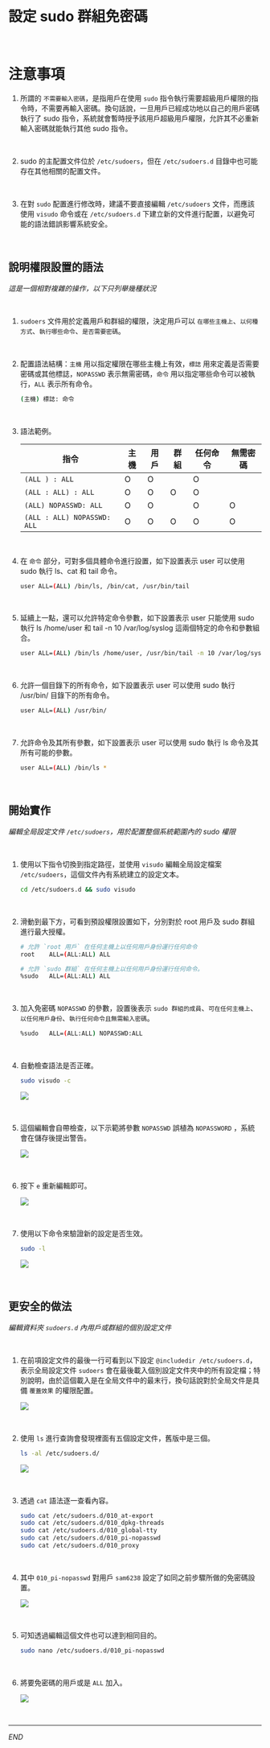 # 設定 sudo 群組免密碼

<br>

# 注意事項

1. 所謂的 `不需要輸入密碼`，是指用戶在使用 `sudo` 指令執行需要超級用戶權限的指令時，不需要再輸入密碼。換句話說，一旦用戶已經成功地以自己的用戶密碼執行了 sudo 指令，系統就會暫時授予該用戶超級用戶權限，允許其不必重新輸入密碼就能執行其他 sudo 指令。

<br>

2. sudo 的主配置文件位於 `/etc/sudoers`，但在 `/etc/sudoers.d` 目錄中也可能存在其他相關的配置文件。

<br>

3. 在對 `sudo` 配置進行修改時，建議不要直接編輯 `/etc/sudoers` 文件，而應該使用 `visudo` 命令或在 `/etc/sudoers.d` 下建立新的文件進行配置，以避免可能的語法錯誤影響系統安全。

<br>

## 說明權限設置的語法

_這是一個相對複雜的操作，以下只列舉幾種狀況_

<br>

1. `sudoers` 文件用於定義用戶和群組的權限，決定用戶可以 `在哪些主機上`、`以何種方式`、`執行哪些命令`、`是否需要密碼`。

<br>

2. 配置語法結構：`主機` 用以指定權限在哪些主機上有效，`標誌` 用來定義是否需要密碼或其他標誌，`NOPASSWD` 表示無需密碼，`命令` 用以指定哪些命令可以被執行，`ALL` 表示所有命令。

    ```bash
    (主機) 標誌: 命令
    ```

<br>

3. 語法範例。

    | 指令                          | 主機 | 用戶 | 群組 | 任何命令 | 無需密碼 |
    | ----------------------------- | ---- | ---- | ---- | -------- | -------- |
    | `(ALL ) : ALL`              | O    | O    |      | O        |          |
    | `(ALL : ALL) : ALL`         | O    | O    | O    | O        |          |
    | `(ALL) NOPASSWD: ALL`       | O    | O    |      | O        | O        |
    | `(ALL : ALL) NOPASSWD: ALL` | O    | O    | O    | O        | O        |

<br>

4. 在 `命令` 部分，可對多個具體命令進行設置，如下設置表示 user 可以使用 sudo 執行 ls、cat 和 tail 命令。

    ```bash
    user ALL=(ALL) /bin/ls, /bin/cat, /usr/bin/tail
    ```

<br>

5. 延續上一點，還可以允許特定命令參數，如下設置表示 user 只能使用 sudo 執行 ls /home/user 和 tail -n 10 /var/log/syslog 這兩個特定的命令和參數組合。

    ```bash
    user ALL=(ALL) /bin/ls /home/user, /usr/bin/tail -n 10 /var/log/syslog
    ```

<br>

6. 允許一個目錄下的所有命令，如下設置表示 user 可以使用 sudo 執行 /usr/bin/ 目錄下的所有命令。

    ```bash
    user ALL=(ALL) /usr/bin/
    ```

<br>

7. 允許命令及其所有參數，如下設置表示 user 可以使用 sudo 執行 ls 命令及其所有可能的參數。

    ```bash
    user ALL=(ALL) /bin/ls *
    ```

<br>

## 開始實作

_編輯全局設定文件 `/etc/sudoers`，用於配置整個系統範圍內的 sudo 權限_

<br>

1. 使用以下指令切換到指定路徑，並使用 `visudo` 編輯全局設定檔案 `/etc/sudoers`，這個文件內有系統建立的設定文本。

    ```bash
    cd /etc/sudoers.d && sudo visudo
    ```

<br>

2. 滑動到最下方，可看到預設權限設置如下，分別對於 root 用戶及 sudo 群組進行最大授權。

    ```bash
    # 允許 `root 用戶` 在任何主機上以任何用戶身份運行任何命令
    root    ALL=(ALL:ALL) ALL

    # 允許 `sudo 群組` 在任何主機上以任何用戶身份運行任何命令。
    %sudo   ALL=(ALL:ALL) ALL
    ```

<br>

3. 加入免密碼 `NOPASSWD` 的參數，設置後表示 `sudo 群組的成員`、`可在任何主機上`、`以任何用戶身份`、`執行任何命令且無需輸入密碼`。

    ```bash
    %sudo   ALL=(ALL:ALL) NOPASSWD:ALL
    ```

<br>

4. 自動檢查語法是否正確。

    ```bash
    sudo visudo -c
    ```

    ![](images/img_809.png)

<br>

5. 這個編輯會自帶檢查，以下示範將參數 `NOPASSWD` 誤植為 `NOPASSWORD` ，系統會在儲存後提出警告。

    ![](images/img_810.png)

<br>

6. 按下 `e` 重新編輯即可。

    ![](images/img_811.png)

<br>

7. 使用以下命令來驗證新的設定是否生效。

    ```bash
    sudo -l
    ```

    ![](images/img_808.png)

<br>

## 更安全的做法

_編輯資料夾 `sudoers.d` 內用戶或群組的個別設定文件_

<br>

1. 在前項設定文件的最後一行可看到以下設定 `@includedir /etc/sudoers.d`，表示全局設定文件 `sudoers` 會在最後載入個別設定文件夾中的所有設定檔；特別說明，由於這個載入是在全局文件中的最末行，換句話說對於全局文件是具備 `覆蓋效果` 的權限配置。

    ![](images/img_812.png)

<br>

2. 使用 `ls` 進行查詢會發現裡面有五個設定文件，舊版中是三個。

    ```bash
    ls -al /etc/sudoers.d/
    ```

    ![](images/img_813.png)

<br>

3. 透過 `cat` 語法逐一查看內容。

    ```bash
    sudo cat /etc/sudoers.d/010_at-export
    sudo cat /etc/sudoers.d/010_dpkg-threads
    sudo cat /etc/sudoers.d/010_global-tty
    sudo cat /etc/sudoers.d/010_pi-nopasswd
    sudo cat /etc/sudoers.d/010_proxy
    ```

<br>

4. 其中 `010_pi-nopasswd` 對用戶 `sam6238` 設定了如同之前步驟所做的免密碼設置。

    ![](images/img_814.png)

<br>

5. 可知透過編輯這個文件也可以達到相同目的。

    ```bash
    sudo nano /etc/sudoers.d/010_pi-nopasswd
    ```

<br>

6. 將要免密碼的用戶或是 `ALL` 加入。

    ![](images/img_815.png)

<br>

___

_END_